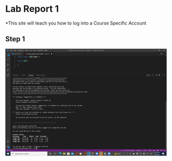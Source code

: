 # Lab Report 1

*This site will teach you how to log into a Course Specific Account

## Step 1









![Image](Picture1.png)
